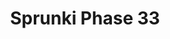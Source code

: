 ---
slug: sprunki-phase-33-2096
title: Sprunki Phase 33
description: "Sprunki Phase 33 is an exciting online game. Play for free directly in your browser!"
icon: /images/popular_mods/Sprunki Phase 33.png
url: https://wowtbc.net/sprunkin/phase33/index.html
previewImage: /images/popular_mods/Sprunki Phase 33.png
type: popular mods

# SEO配置
seo:
  title: "Sprunki Phase 33 - Play Free Online Game | Fun Browser Games"
  description: "Sprunki Phase 33 - Play this fun online game for free in your browser. No download required!"
  ogImage: "/images/popular_mods/Sprunki Phase 33.png"
  keywords: "sprunki-phase-33-2096, online game, browser game, free game, popular mods game, play online"

videoUrls:
  - https://www.youtube.com/embed/example1
  - https://www.youtube.com/embed/example2

whyPlay:
  title: "Why Play Sprunki Phase 33?"
  items:
    - "Immersive Gameplay: Sprunki Phase 33 offers an engaging and immersive gaming experience that will keep you entertained for hours"
    - "Challenging Levels: Test your skills with increasingly difficult challenges and obstacles"
    - "Beautiful Graphics: Enjoy stunning visuals and smooth animations that bring the game world to life"
    - "Regular Updates: New content and features are added regularly to keep the game fresh and exciting"
    - "Free to Play: Experience all the fun without spending a penny"
    - "Community Features: Connect with other players, share strategies, and compete for high scores"
    - "Cross-Platform: Play on any device with a web browser, no downloads required"

features:
  title: "Key Features of Sprunki Phase 33"
  image: "/images/popular_mods/Sprunki Phase 33.png"
  items:
    - "Intuitive Controls: Easy to learn controls make Sprunki Phase 33 accessible for players of all skill levels"
    - "Multiple Game Modes: Enjoy various gameplay options that provide different challenges and experiences"
    - "Character Customization: Personalize your gaming experience with unique characters and items"
    - "Achievement System: Complete special tasks to earn rewards and recognition"
    - "Leaderboards: Compete with players worldwide and see who can achieve the highest scores"

characteristics:
  title: "Game Characteristics"
  image: "/images/popular_mods/Sprunki Phase 33.png"
  items:
    - "Genre: Popular mods game with elements of strategy and skill"
    - "Difficulty: Suitable for both casual gamers and those seeking a challenge"
    - "Play Time: Quick sessions or extended gameplay, depending on your preference"
    - "Art Style: Vibrant and engaging visuals that enhance the gaming experience"
    - "Sound Design: Immersive audio that complements the gameplay perfectly"

info: "Sprunki Phase 33 is an exciting online game that offers players a unique and engaging gaming experience. With its intuitive controls, stunning visuals, and challenging gameplay, Sprunki Phase 33 provides hours of entertainment for players of all ages and skill levels. Whether you're looking for a quick gaming session during a break or an extended play session, Sprunki Phase 33 delivers an immersive experience that will keep you coming back for more. The game features multiple levels of increasing difficulty, ensuring that players are constantly challenged as they progress. With regular updates adding new content and features, Sprunki Phase 33 remains fresh and exciting, providing endless entertainment options for its growing community of players."

howToPlayIntro: "Welcome to Sprunki Phase 33! This guide will walk you through the basics and help you master the game. Whether you're a beginner or looking to improve your skills, these tips and instructions will enhance your gaming experience."

howToPlaySteps:
  - title: "Getting Started"
    description: "Begin your Sprunki Phase 33 adventure by familiarizing yourself with the controls. Use your keyboard or mouse to navigate through the game interface. The tutorial will guide you through the basic mechanics and help you understand the objectives."
  - title: "Understanding the Objectives"
    description: "In Sprunki Phase 33, your main goal is to progress through levels by completing specific objectives. Each level presents unique challenges that require different strategies and approaches."
  - title: "Mastering the Controls"
    description: "Practice using the controls to improve your precision and reaction time. Sprunki Phase 33 requires quick reflexes and strategic thinking to overcome obstacles and defeat opponents."
  - title: "Utilizing Power-ups"
    description: "Collect power-ups throughout the game to enhance your abilities and overcome difficult challenges. Each power-up offers unique advantages that can be crucial for success."
  - title: "Developing Strategies"
    description: "As you progress in Sprunki Phase 33, develop effective strategies for different scenarios. Analyze patterns, anticipate challenges, and adapt your approach to maximize your performance."

faq:
  title: "Frequently Asked Questions about Sprunki Phase 33"
  items:
    - question: "Is Sprunki Phase 33 free to play?"
      answer: "Yes, Sprunki Phase 33 is completely free to play directly in your web browser. No downloads or purchases are required to enjoy the full game experience."
    - question: "Can I play Sprunki Phase 33 on mobile devices?"
      answer: "Yes, Sprunki Phase 33 is optimized for both desktop and mobile play. You can enjoy the game on any device with a web browser and internet connection."
    - question: "Are there any in-game purchases?"
      answer: "While Sprunki Phase 33 is free to play, there may be optional in-game purchases available for cosmetic items or additional features that don't affect core gameplay."
    - question: "How often is Sprunki Phase 33 updated?"
      answer: "The developers regularly update Sprunki Phase 33 with new content, features, and improvements based on player feedback and game performance."
    - question: "Can I play Sprunki Phase 33 offline?"
      answer: "Currently, Sprunki Phase 33 requires an internet connection to play as it's a browser-based online game."
    - question: "Is Sprunki Phase 33 suitable for children?"
      answer: "Yes, Sprunki Phase 33 is designed to be family-friendly and suitable for players of all ages."
    - question: "How do I report bugs or issues?"
      answer: "If you encounter any problems while playing Sprunki Phase 33, you can report them through the game's support page or contact the developers directly through their website."
    - question: "Still Have Questions?"
      answer: "If you have additional questions about Sprunki Phase 33 that aren't covered in this FAQ, please visit our support center or contact our customer service team for assistance."
---